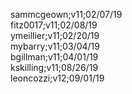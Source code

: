 sammcgeown;v11;02/07/19<br/>
fitz0017;v11;02/08/19<br/>
ymeillier;v11;02/20/19<br/>
mybarry;v11;03/04/19<br/>
bgillman;v11;04/01/19<br/>
kskilling;v11;08/26/19<br/>
leoncozzi;v12;09/01/19<br/>
